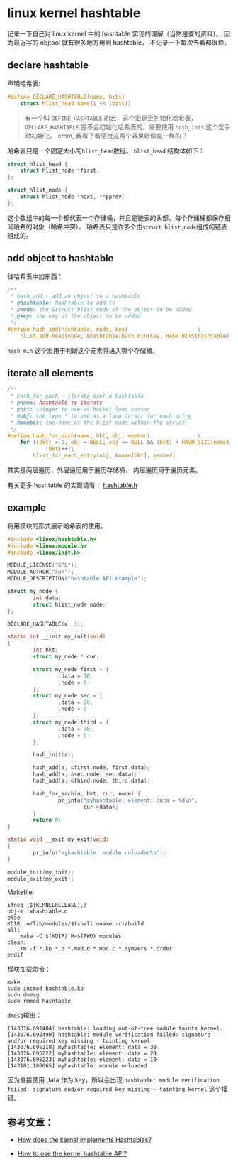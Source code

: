 # linux kernel hashtable

记录一下自己对 linux kernel 中的 hashtable 实现的理解（当然是查的资料）。
因为最近写的 objtool 就有很多地方用到 hashtable，
不记录一下每次去看都很烦。

## declare hashtable

声明哈希表:

```c
#define DECLARE_HASHTABLE(name, bits)                                   	\
	struct hlist_head name[1 << (bits)]
```

> 有一个叫 `DEFINE_HASHTABLE` 的宏，这个宏是会初始化哈希表，
> `DECLARE_HASHTABLE` 是不会初始化哈希表的。需要使用 `hash_init` 这个宏手动初始化。
> emm, 我看了看感觉这两个效果好像是一样的？

哈希表只是一个固定大小的`hlist_head`数组。
`hlist_head` 结构体如下：

```c
struct hlist_head {
	struct hlist_node *first;
};

struct hlist_node {
	struct hlist_node *next, **pprev;
};
```

这个数组中的每一个都代表一个存储桶，并且是链表的头部。每个存储桶都保存相同哈希的对象（哈希冲突）。
哈希表只是许多个由`struct hlist_node`组成的链表组成的。

## add object to hashtable

往哈希表中加东西：

```c
/**
 * hash_add - add an object to a hashtable
 * @hashtable: hashtable to add to
 * @node: the &struct hlist_node of the object to be added
 * @key: the key of the object to be added
 */
#define hash_add(hashtable, node, key)						\
	hlist_add_head(node, &hashtable[hash_min(key, HASH_BITS(hashtable))])
```

`hash_min` 这个宏用于判断这个元素将进入哪个存储桶。

## iterate all elements

```c
/**
 * hash_for_each - iterate over a hashtable
 * @name: hashtable to iterate
 * @bkt: integer to use as bucket loop cursor
 * @obj: the type * to use as a loop cursor for each entry
 * @member: the name of the hlist_node within the struct
 */
#define hash_for_each(name, bkt, obj, member)				\
	for ((bkt) = 0, obj = NULL; obj == NULL && (bkt) < HASH_SIZE(name);\
			(bkt)++)\
		hlist_for_each_entry(obj, &name[bkt], member)
```

其实是两层遍历，外层遍历用于遍历存储桶，
内层遍历用于遍历元素。

有关更多 hashtable 的实现请看：
[hashtable.h](https://elixir.bootlin.com/linux/v6.4.10/source/include/linux/hashtable.h)

## example

将用模块的形式展示哈希表的使用。

```c
#include <linux/hashtable.h>
#include <linux/module.h>
#include <linux/init.h>

MODULE_LICENSE("GPL");
MODULE_AUTHOR("xun");
MODULE_DESCRIPTION("hashtable API example");

struct my_node {
        int data;
        struct hlist_node node;
};

DECLARE_HASHTABLE(a, 3);

static int __init my_init(void)
{
        int bkt;
        struct my_node * cur;

        struct my_node first = {
                .data = 10,
                .node = 0
        };
        struct my_node sec = {
                .data = 20,
                .node = 0
        };
        struct my_node third = {
                .data = 30,
                .node = 0
        };

        hash_init(a);

        hash_add(a, &first.node, first.data);
        hash_add(a, &sec.node, sec.data);
        hash_add(a, &third.node, third.data);

        hash_for_each(a, bkt, cur, node) {
                pr_info("myhashtable: element: data = %d\n",
                        cur->data);
        }
        return 0;
}

static void __exit my_exit(void)
{
        pr_info("myhashtable: module unloaded\n");
}

module_init(my_init);
module_exit(my_exit);
```

Makefile:

```
ifneq ($(KERNELRELEASE),)
obj-m :=hashtable.o
else
KDIR :=/lib/modules/$(shell uname -r)/build
all:
	make -C $(KDIR) M=$(PWD) modules
clean:
	rm -f *.ko *.o *.mod.o *.mod.c *.symvers *.order
endif
```

模块加载命令：

```
make
sudo insmod hashtable.ko
sudo dmesg
sudo rmmod hashtable
```

`dmesg`输出：

```
[143076.692484] hashtable: loading out-of-tree module taints kernel.
[143076.692490] hashtable: module verification failed: signature and/or required key missing - tainting kernel
[143076.695218] myhashtable: element: data = 30
[143076.695222] myhashtable: element: data = 20
[143076.695223] myhashtable: element: data = 10
[143101.180665] myhashtable: module unloaded
```

因为直接使用 data 作为 key，所以会出现
`hashtable: module verification failed: signature and/or required key missing - tainting kernel`
这个报错。

## 参考文章：

- [How does the kernel implements Hashtables?](https://kernelnewbies.org/FAQ/Hashtables)

- [How to use the kernel hashtable API?](https://stackoverflow.com/questions/60870788/how-to-use-the-kernel-hashtable-api)
